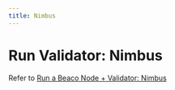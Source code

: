 ```yaml
---
title: Nimbus
---
```


# Run Validator: Nimbus

Refer to [Run a Beaco Node + Validator: Nimbus](../../beacon/nimbus.md)
